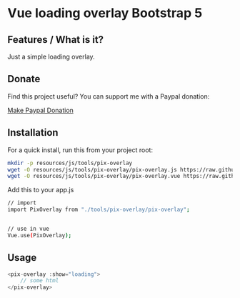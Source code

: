 # Vue loading overlay Bootstrap 5

## Features / What is it?

Just a simple loading overlay.

## Donate

Find this project useful? You can support me with a Paypal donation:

[Make Paypal Donation](https://www.paypal.com/donate/?hosted_button_id=2XCS6R3CTC5BA)

## Installation

For a quick install, run this from your project root:
```bash
mkdir -p resources/js/tools/pix-overlay
wget -O resources/js/tools/pix-overlay/pix-overlay.js https://raw.githubusercontent.com/pixsil/pix-overlay/main/pix-overlay/pix-overlay.js
wget -O resources/js/tools/pix-overlay/pix-overlay.vue https://raw.githubusercontent.com/pixsil/pix-overlay/main/pix-overlay/pix-overlay.vue
```

Add this to your app.js
```bash
// import
import PixOverlay from "./tools/pix-overlay/pix-overlay";


// use in vue
Vue.use(PixOverlay);
```

## Usage

```js
<pix-overlay :show="loading">
    // some html
</pix-overlay>
```

